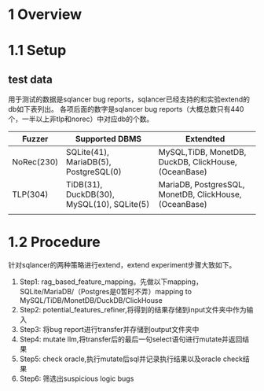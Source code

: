 # 1 Overview
# 1.1 Setup
## test data
用于测试的数据是sqlancer bug reports，sqlancer已经支持的和实验extend的db如下表列出。
各项后面的数字是sqlancer bug reports（大概总数只有440个，一半以上非tlp和norec）中对应db的个数。

| Fuzzer     | Supported DBMS                             | Extendted                                               |
| ---------- | ------------------------------------------ | ------------------------------------------------------- |
| NoRec(230) | SQLite(41), MariaDB(5), PostgreSQL(0)      | MySQL,TiDB, MonetDB, DuckDB, ClickHouse, (OceanBase)    |
| TLP(304)   | TiDB(31), DuckDB(30), MySQL(10), SQLite(5) | MariaDB, PostgresSQL, MonetDB, ClickHouse,  (OceanBase) |
|            |                                            |                                                         |

# 1.2 Procedure
针对sqlancer的两种策略进行extend，extend experiment步骤大致如下。
1. Step1: rag_based_feature_mapping。先做以下mapping，SQLite/MariaDB/（Postgres是0暂时不弄）mapping to MySQL/TiDB/MonetDB/DuckDB/ClickHouse  
2. Step2: potential_features_refiner,将得到的结果存储到input文件夹中作为输入
3. Step3: 将bug report进行transfer并存储到output文件夹中
4. Step4: mutate llm,将transfer后的最后一句select语句进行mutate并返回结果
5. Step5: check oracle,执行mutate后sql并记录执行结果以及oracle check结果
6. Step6: 筛选出suspicious logic bugs

